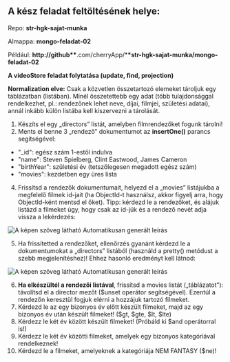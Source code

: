 ## A kész feladat feltöltésének helye:

Repo: **str-hgk-sajat-munka**

Almappa: **mongo-feladat-02**

Például: **http://github\*\***.com/cherryApp/\***\*str-hgk-sajat-munka/mongo-feladat-02**

**A videoStore feladat folytatása (update, find, projection)**

**Normalization elve:** Csak a közvetlen összetartozó elemeket tároljuk egy táblázatban (listában). Minél összetettebb egy adat (több tulajdonsággal rendelkezhet, pl.: rendezőnek lehet neve, díjai, filmjei, születési adatai), annál inkább külön listába kell kiszervezni a tárolását.

1.  Készíts el egy „directors” listát, amelyben filmrendezőket fogunk tárolni!
2.  Ments el benne 3 „rendező” dokumentumot az **insertOne()** parancs segítségével:

- "\_id": egész szám 1-estől indulva
- "name": Steven Spielberg, Clint Eastwood, James Cameron
- "birthYear": születési év (tetszőlegesen megadott egész szám)
- "movies": kezdetben egy üres lista

4.  Frissítsd a rendezők dokumentumait, helyezd el a „movies” listájukba a megfelelő filmek id-jait (ha ObjectId-t használsz, akkor figyelj arra, hogy ObjectId-ként mentsd el őket). Tipp: kérdezd le a rendezőket, és alájuk listázd a filmeket úgy, hogy csak az id-jük és a rendező nevét adja vissza a lekérdezés:

![A képen szöveg látható  Automatikusan generált leírás](https://files.cdn.thinkific.com/file_uploads/219412/images/545/dbe/a26/1624372501576.jpg)

5.  Ha frissítetted a rendezőket, ellenőrzés gyanánt kérdezd le a dokumentumokat a „directors” listából (használd a pretty() metódust a szebb megjelenítéshez)! Ehhez hasonló eredményt kell látnod:

![A képen szöveg látható  Automatikusan generált leírás](https://files.cdn.thinkific.com/file_uploads/219412/images/dd2/d12/31b/1624372501672.jpg)

6.  **Ha elkészültél a rendezői listával**, frissítsd a movies listát („táblázatot”): távolítsd el a director mezőt ($unset operátor segítségével). Ezentúl a rendezőn keresztül fogjuk elérni a hozzájuk tartozó filmeket.
7.  Kérdezd le az egy bizonyos év előtt készült filmeket, majd az egy bizonyos év után készült filmeket! ($gt, $gte, $lt, $lte)
8.  Kérdezz le két év között készült filmeket! (Próbáld ki $and operátorral is!)
9.  Kérdezz le két év közötti filmeket, amelyek egy bizonyos kategóriával rendelkeznek!
10. Kérdezd le a filmeket, amelyeknek a kategóriája NEM FANTASY ($ne)!
